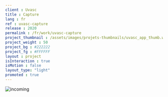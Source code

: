 ```yaml
---
client : Uvasc
title : Capture
lang : fr
ref : uvasc-capture
release : 2020
permalink : /fr/work/uvasc-capture
project_thumbnail : /assets/images/projets-thumbnails/uvasc_app_thumb.webp
project_weight : 50
project_bg : #222222
project_fg : #FFFFFF
layout : project
isInteraction : true
isMotion : false
layout_type: "light"
promoted : true
---
```


![incoming](/assets/images/incoming-fr.webp)
